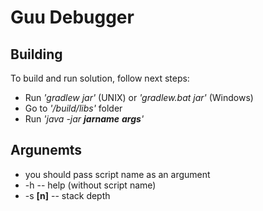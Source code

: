 # Guu Debugger

## Building
To build and run solution, follow next steps:
* Run *'gradlew jar'* (UNIX) or *'gradlew.bat jar'* (Windows)
* Go to *'/build/libs'* folder
* Run *'java -jar **jarname** **args**'*

## Argunemts
* you should pass script name as an argument
* -h -- help (without script name)
* -s **[n]** -- stack depth 

